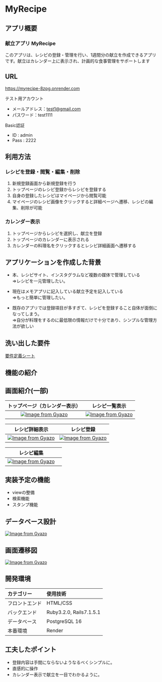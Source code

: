 # MyRecipe

## アプリ概要

### 献立アプリ MyRecipe 
このアプリは、レシピの登録・管理を行い、1週間分の献立を作成できるアプリです。献立はカレンダー上に表示され、計画的な食事管理をサポートします

## URL
https://myrecipe-8zpg.onrender.com

テスト用アカウント</br>
- メールアドレス：test1@gmail.com</br>
- パスワード：test1111

Basic認証</br>
- ID : admin
- Pass : 2222


## 利用方法
### レシピを登録・閲覧・編集・削除
1. 新規登録画面から新規登録を行う
2. トップページのレシピ登録からレシピを登録する
3. 自身の登録したレシピはマイページから閲覧可能
4. マイページのレシピ画像をクリックすると詳細ページへ遷移、レシピの編集、削除が可能

### カレンダー表示
1. トップページからレシピを選択し、献立を登録
2. トップページのカレンダーに表示される
3. カレンダーの料理名をクリックするとレシピ詳細画面へ遷移する


## アプリケーションを作成した背景
- 本、レシピサイト、インスタグラムなど複数の媒体で管理している<br>
⇒レシピを一元管理したい。

-  現在はメモアプリに記入している献立予定を記入している<br>
⇒もっと簡単に管理したい。

- 既存のアプリでは登録項目が多すぎて、レシピを登録すること自体が面倒になってしまう。<br>
⇒自分が料理をするのに最低限の情報だけで十分であり、シンプルな管理方法が欲しい

## 洗い出した要件
[要件定義シート](https://docs.google.com/spreadsheets/d/1SHLak4_GSEd0XBd2vHww_Fz3yATfDW4eCqe-rpOVJd0/edit?usp=sharing)

## 機能の紹介
## 画面紹介(一部)

|**トップページ（カレンダー表示）**|      **レシピ一覧表示**       |
|:-----------------------------:|:-------------------------:|
|[![Image from Gyazo](https://i.gyazo.com/ff33cdebba4bc631ce13015e32abf52d.png)](https://gyazo.com/ff33cdebba4bc631ce13015e32abf52d)|[![Image from Gyazo](https://i.gyazo.com/42fc034c0a1394324050b450e1596e80.png)](https://gyazo.com/42fc034c0a1394324050b450e1596e80)|

|   **レシピ詳細表示**      |     **レシピ登録**      |
|:------------------------:|:----------------------:|
|[![Image from Gyazo](https://i.gyazo.com/9b4d7ddf2e28c2eac4a75b6040bd0e14.png)](https://gyazo.com/9b4d7ddf2e28c2eac4a75b6040bd0e14)|[![Image from Gyazo](https://i.gyazo.com/074bc206c34e61a3a4376cdb9a135f44.png)](https://gyazo.com/074bc206c34e61a3a4376cdb9a135f44)|




|     **レシピ編集**       |                        |
|:------------------------:|:----------------------:|
|[![Image from Gyazo](https://i.gyazo.com/e048861198d3cbdd74bbd158f369684f.png)](https://gyazo.com/e048861198d3cbdd74bbd158f369684f)|                |



## 実装予定の機能
- viewの整備
- 検索機能
- スタンプ機能

## データベース設計
[![Image from Gyazo](https://i.gyazo.com/e2ee9b07672d53920aec613088f4dc0d.png)](https://gyazo.com/e2ee9b07672d53920aec613088f4dc0d)

## 画面遷移図
[![Image from Gyazo](https://i.gyazo.com/8f1179b238447d87a3c74a2fd5524238.png)](https://gyazo.com/8f1179b238447d87a3c74a2fd5524238)

## 開発環境
| カテゴリー | 使用技術 | 
|:-----------|:------------|
| フロントエンド | HTML/CSS | 
| バックエンド | Ruby3.2.0, Rails7.1.5.1 |
| データベース | PostgreSQL 16 |
| 本番環境 | Render |

## 工夫したポイント
- 登録内容は手間にならないようなるべくシンプルに。
- 直感的に操作
- カレンダー表示で献立を一目でわかるように。

<!-- ## 改善点 -->
